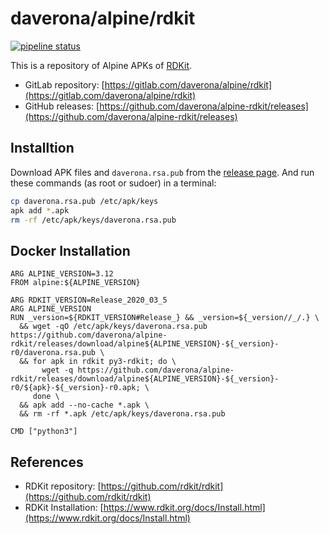 # daverona/alpine/rdkit

[![pipeline status](https://gitlab.com/daverona/alpine/rdkit/badges/master/pipeline.svg)](https://gitlab.com/daverona/alpine/rdkit/-/commits/master)

This is a repository of Alpine APKs of [RDKit](https://www.rdkit.org/).

* GitLab repository: [https://gitlab.com/daverona/alpine/rdkit](https://gitlab.com/daverona/alpine/rdkit)
* GitHub releases: [https://github.com/daverona/alpine-rdkit/releases](https://github.com/daverona/alpine-rdkit/releases)

## Installtion

Download APK files and `daverona.rsa.pub` from the [release page](https://github.com/daverona/alpine-rdkit/releases).
And run these commands (as root or sudoer) in a terminal:

```bash
cp daverona.rsa.pub /etc/apk/keys
apk add *.apk
rm -rf /etc/apk/keys/daverona.rsa.pub
```

## Docker Installation

```docker
ARG ALPINE_VERSION=3.12
FROM alpine:${ALPINE_VERSION}

ARG RDKIT_VERSION=Release_2020_03_5
ARG ALPINE_VERSION
RUN _version=${RDKIT_VERSION#Release_} && _version=${_version//_/.} \
  && wget -qO /etc/apk/keys/daverona.rsa.pub https://github.com/daverona/alpine-rdkit/releases/download/alpine${ALPINE_VERSION}-${_version}-r0/daverona.rsa.pub \
  && for apk in rdkit py3-rdkit; do \
       wget -q https://github.com/daverona/alpine-rdkit/releases/download/alpine${ALPINE_VERSION}-${_version}-r0/${apk}-${_version}-r0.apk; \
     done \
  && apk add --no-cache *.apk \
  && rm -rf *.apk /etc/apk/keys/daverona.rsa.pub

CMD ["python3"]
```

## References

* RDKit repository: [https://github.com/rdkit/rdkit](https://github.com/rdkit/rdkit)
* RDKit Installation: [https://www.rdkit.org/docs/Install.html](https://www.rdkit.org/docs/Install.html)
